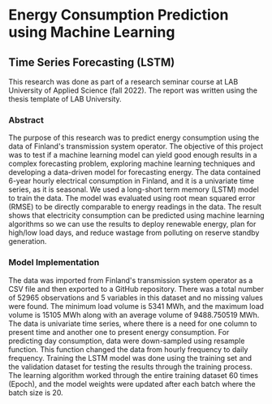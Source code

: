 # Energy Consumption Prediction using Machine Learning
## Time Series Forecasting (LSTM)

This research was done as part of a research seminar course at LAB University of Applied Science (fall 2022).
The report was written using the thesis template of LAB University.

### Abstract

The purpose of this research was to predict energy consumption using the data of Finland's transmission system operator. 
The objective of this project was to test if a machine learning model can yield good enough results in a complex forecasting problem, 
exploring machine learning techniques and developing a data-driven model for forecasting energy.
The data contained 6-year hourly electrical consumption in Finland, and it is a univariate time series, as it is seasonal. 
We used a long-short term memory (LSTM) model to train the data.
The model was evaluated using root mean squared error (RMSE) to be directly comparable to energy readings in the data.
The result shows that electricity consumption can be predicted using machine learning algorithms so we can use the results to deploy renewable energy, 
plan for high/low load days, and reduce wastage from polluting on reserve standby generation.

### Model Implementation
The data was imported from Finland's transmission system operator as a CSV file and then exported to a GitHub repository. 
There was a total number of 52965 observations and 5 variables in this dataset and no missing values were found. 
The minimum load volume is 5341 MWh, and the maximum load volume is 15105 MWh along with an average volume of 9488.750519 MWh. 
The data is univariate time series, where there is a need for one column to present time and another one to present energy consumption. 
For predicting day consumption, data were down-sampled using resample function. 
This function changed the data from hourly frequency to daily frequency.
Training the LSTM model was done using the training set and the validation dataset for testing the results through the training process. 
The learning algorithm worked through the entire training dataset 60 times (Epoch), and the model weights were updated after each batch where the batch size is 20.
